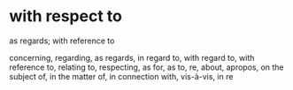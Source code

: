 # with respect to

as regards; with reference to

concerning, regarding, as regards, in regard to, with regard to, with reference to, relating to, respecting, as for, as to, re, about, apropos, on the subject of, in the matter of, in connection with, vis-à-vis, in re